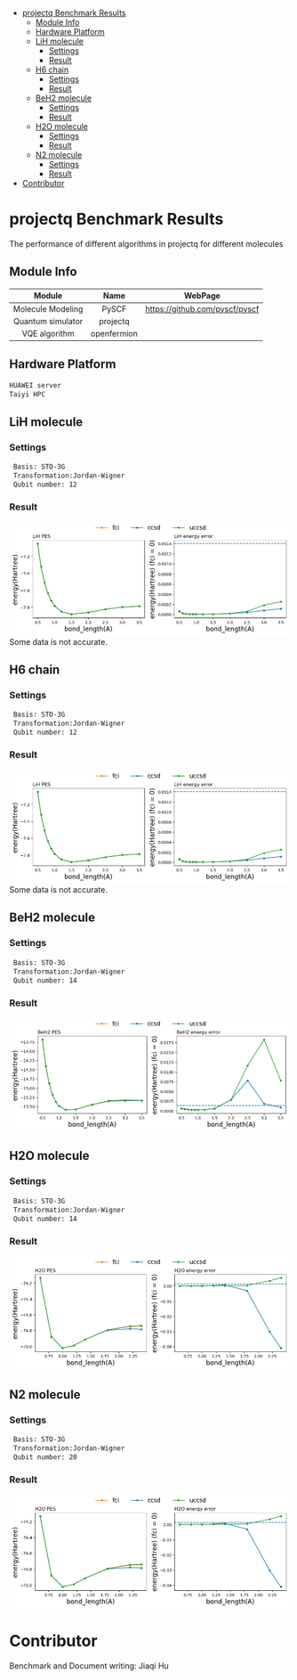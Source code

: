 
- [projectq Benchmark Results](#projectq-benchmark-results)
  - [Module Info](#module-info)
  - [Hardware Platform](#hardware-platform)
  - [LiH molecule](#lih-molecule)
    - [Settings](#settings)
    - [Result](#result)
  - [H6 chain](#h6-chain)
    - [Settings](#settings-1)
    - [Result](#result-1)
  - [BeH2 molecule](#beh2-molecule)
    - [Settings](#settings-2)
    - [Result](#result-2)
  - [H2O molecule](#h2o-molecule)
    - [Settings](#settings-3)
    - [Result](#result-3)
  - [N2 molecule](#n2-molecule)
    - [Settings](#settings-4)
    - [Result](#result-4)
- [Contributor](#contributor)

# projectq Benchmark Results
The performance of different algorithms in projectq for different molecules

## Module Info
| Module |    Name    |   WebPage |
|:-------:|:-------:|:-------------:|
| Molecule Modeling | PySCF | https://github.com/pyscf/pyscf |
| Quantum simulator |   projectq  |        |
| VQE algorithm | openfermion |  |

## Hardware Platform
```
HUAWEI server
Taiyi HPC
```

## LiH molecule
### Settings
```
 Basis: STO-3G
 Transformation:Jordan-Wigner
 Qubit number: 12
```

### Result
![image](https://github.com/CopperHu/VQE-Benchmark/raw/master/images/LiH.png )
Some data is not accurate.


## H6 chain
### Settings
```
 Basis: STO-3G
 Transformation:Jordan-Wigner
 Qubit number: 12
```

### Result
![image](https://github.com/CopperHu/VQE-Benchmark/raw/master/images/LiH.png )
Some data is not accurate.


## BeH2 molecule
### Settings
```
 Basis: STO-3G
 Transformation:Jordan-Wigner
 Qubit number: 14
```

### Result
![image](https://github.com/CopperHu/VQE-Benchmark/raw/master/images/BeH2.png )

## H2O molecule
### Settings
```
 Basis: STO-3G
 Transformation:Jordan-Wigner
 Qubit number: 14
```

### Result
![image](https://github.com/CopperHu/VQE-Benchmark/raw/master/images/h2o.png )

## N2 molecule
### Settings
```
 Basis: STO-3G
 Transformation:Jordan-Wigner
 Qubit number: 20
```

### Result
![image](https://github.com/CopperHu/VQE-Benchmark/raw/master/images/h2o.png )

# Contributor
Benchmark and Document writing: Jiaqi Hu 
